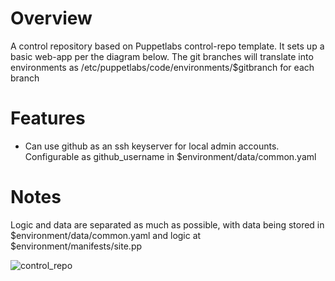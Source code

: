 

# Overview
A control repository based on Puppetlabs control-repo template. It sets up a basic web-app per the diagram below. The git branches will translate into environments as /etc/puppetlabs/code/environments/$gitbranch for each branch
# Features
- Can use github as an ssh keyserver for local admin accounts. Configurable as github_username in $environment/data/common.yaml

# Notes
Logic and data are separated as much as possible, with data being stored in $environment/data/common.yaml and logic at $environment/manifests/site.pp



![control_repo](https://user-images.githubusercontent.com/21364725/175784240-5d9af1b3-7c00-479a-848e-3801eac4c668.png)
